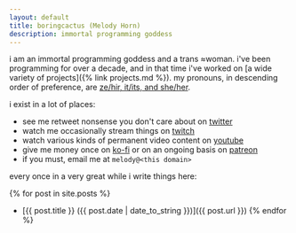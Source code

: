```yaml
---
layout: default
title: boringcactus (Melody Horn)
description: immortal programming goddess
---
```


i am an immortal programming goddess and a trans ≈woman.
i've been programming for over a decade, and in that time i've worked on [a wide variety of projects]({% link projects.md %}).
my pronouns, in descending order of preference, are [ze/hir, it/its, and she/her](https://pronoun.is/ze/hir?or=it&or=she).

i exist in a lot of places:
- see me retweet nonsense you don't care about on [twitter](https://twitter.com/boring_cactus)
- watch me occasionally stream things on [twitch](https://www.twitch.tv/boringcactus)
- watch various kinds of permanent video content on [youtube](https://www.youtube.com/channel/UCw0N-UmLylMSnCtHZ7vagBw)
- give me money once on [ko-fi](https://ko-fi.com/boringcactus) or on an ongoing basis on [patreon](https://www.patreon.com/boringcactus)
- if you must, email me at `melody@<this domain>`

every once in a very great while i write things here:

{% for post in site.posts %}
- [{{ post.title }} ({{ post.date | date_to_string }})]({{ post.url }})
{% endfor %}
